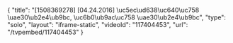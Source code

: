 {
    "title": "[1508369278] [04.24.2016] \uc5ec\ud638\uc640\uc758 \uae30\ub2e4\ub9bc, \uc6b0\ub9ac\uc758 \uae30\ub2e4\ub9bc",
    "type": "solo",
    "layout": "iframe-static",
    "videoId": "117404453",
    "url": "\/tvpembed\/117404453"
}